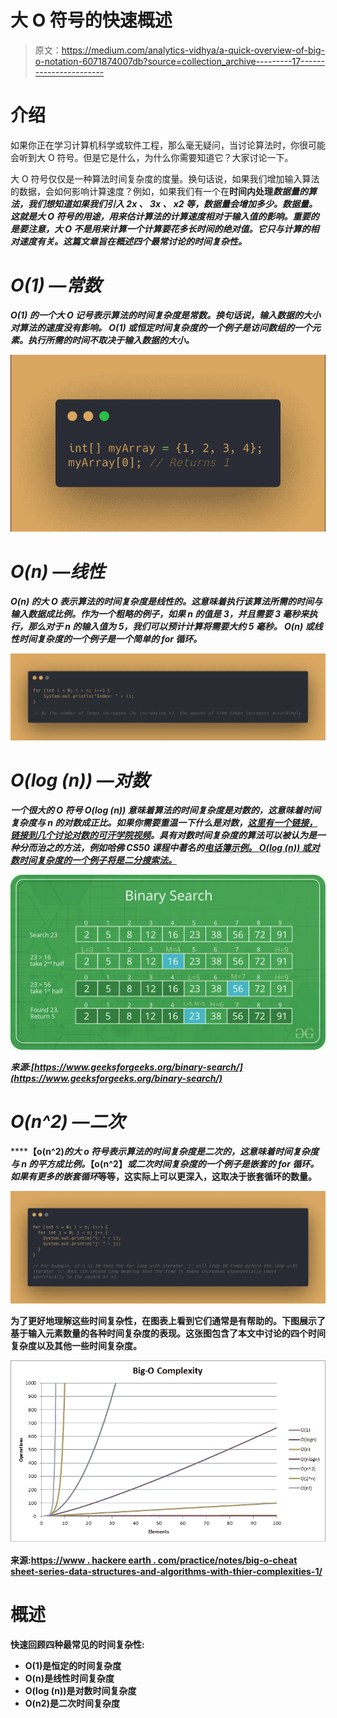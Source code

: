 # 大 O 符号的快速概述

> 原文：<https://medium.com/analytics-vidhya/a-quick-overview-of-big-o-notation-6071874007db?source=collection_archive---------17----------------------->

# 介绍

如果你正在学习计算机科学或软件工程，那么毫无疑问，当讨论算法时，你很可能会听到大 O 符号。但是它是什么，为什么你需要知道它？大家讨论一下。

大 O 符号仅仅是一种算法时间复杂度的度量。换句话说，如果我们增加输入算法的数据，会如何影响计算速度？例如，如果我们有一个在**时间内处理*数据量的算法，我们想知道如果我们引入 ***2x*** 、 ***3x*** 、 ***x2*** 等，数据量会增加多少。数据量。这就是大 O 符号的用途，用来估计算法的计算速度相对于输入值的影响。重要的是要注意，大 O 不是用来计算一个计算要花多长时间的绝对值。它只与计算的相对速度有关。这篇文章旨在概述四个最常讨论的时间复杂性。***

# ***O(1) —常数***

******O(1)*** 的一个大 O 记号表示算法的时间复杂度是常数。换句话说，输入数据的大小对算法的速度没有影响。 ***O(1)*** 或恒定时间复杂度的一个例子是访问数组的一个元素。执行所需的时间不取决于输入数据的大小。***

***![](img/637da92abcc810b57f946ae16ab014ab.png)***

# ***O(n) —线性***

******O(n)*** 的大 O 表示算法的时间复杂度是线性的。这意味着执行该算法所需的时间与输入数据成比例。作为一个粗略的例子，如果 n 的值是 3，并且需要 3 毫秒来执行，那么对于 n 的输入值为 5，我们可以预计计算将需要大约 5 毫秒。 ***O(n)*** 或线性时间复杂度的一个例子是一个简单的 for 循环。***

***![](img/0fc89dfc9f317843e1d8510312575d63.png)***

# ***O(log (n)) —对数***

***一个很大的 O 符号 ***O(log (n))*** 意味着算法的时间复杂度是对数的，这意味着时间复杂度与 n 的对数成正比。如果你需要重温一下什么是对数，[这里有一个链接，链接到几个讨论对数的可汗学院视频](https://www.khanacademy.org/math/algebra2/x2ec2f6f830c9fb89:logs/x2ec2f6f830c9fb89:log-prop/v/introduction-to-logarithm-properties)。具有对数时间复杂度的算法可以被认为是一种分而治之的方法，例如哈佛 CS50 课程中著名的[电话簿示例。 ***O(log (n))*** 或对数时间复杂度的一个例子将是二分搜索法。](https://www.youtube.com/watch?v=DSffdCT5Cx4)***

***![](img/c25e2b424ae5a64ea0eeccbf29338f18.png)***

***来源:[https://www.geeksforgeeks.org/binary-search/](https://www.geeksforgeeks.org/binary-search/)***

# ***O(n^2) —二次***

******【o(n^2)***的大 o 符号表示算法的时间复杂度是二次的，这意味着时间复杂度与 n 的平方成比例。***【o(n^2】***或二次时间复杂度的一个例子是嵌套的 for 循环。如果有更多的嵌套循环*等等，这实际上可以更深入，这取决于嵌套循环的数量。****

****![](img/a92c2672513aebd17d89254230221e8a.png)****

****为了更好地理解这些时间复杂性，在图表上看到它们通常是有帮助的。下图展示了基于输入元素数量的各种时间复杂度的表现。这张图包含了本文中讨论的四个时间复杂度以及其他一些时间复杂度。****

****![](img/ca684d73f30f06a0b80f93924bff761e.png)****

****来源:[https://www . hackere earth . com/practice/notes/big-o-cheat sheet-series-data-structures-and-algorithms-with-thier-complexities-1/](https://www.hackerearth.com/practice/notes/big-o-cheatsheet-series-data-structures-and-algorithms-with-thier-complexities-1/)****

# ****概述****

****快速回顾四种最常见的时间复杂性:****

*   ****O(1)是恒定的时间复杂度****
*   ****O(n)是线性时间复杂度****
*   ****O(log (n))是对数时间复杂度****
*   ****O(n2)是二次时间复杂度****